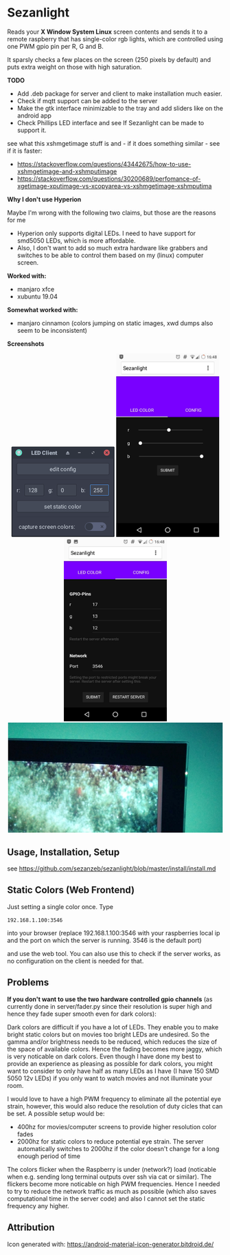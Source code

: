 # Sezanlight

Reads your **X Window System Linux** screen contents and sends it to a remote raspberry
that has single-color rgb lights, which are controlled using one PWM gpio pin per R, G and B.

It sparsly checks a few places on the screen (250 pixels by default) and puts extra weight
on those with high saturation.

**TODO**

- Add .deb package for server and client to make installation much easier.
- Check if mqtt support can be added to the server
- Make the gtk interface minimizable to the tray and add sliders like on the android app
- Check Phillips LED interface and see If Sezanlight can be made to support it.

see what this xshmgetimage stuff is and - if it does something similar - see if it is faster:
- https://stackoverflow.com/questions/43442675/how-to-use-xshmgetimage-and-xshmputimage 
- https://stackoverflow.com/questions/30200689/perfomance-of-xgetimage-xputimage-vs-xcopyarea-vs-xshmgetimage-xshmputima


**Why I don't use Hyperion**

Maybe I'm wrong with the following two claims, but those are the reasons for me
- Hyperion only supports digital LEDs. I need to have support for smd5050 LEDs, which is more affordable.
- Also, I don't want to add so much extra hardware like grabbers and switches to be able to control
them based on my (linux) computer screen.

**Worked with:**
- manjaro xfce
- xubuntu 19.04

**Somewhat worked with:**
- manjaro cinnamon (colors jumping on static images, xwd dumps also seem to be inconsistent)

**Screenshots**

<p align="center">
  <img src="https://github.com/sezanzeb/sezanlight/blob/master/screenshots/gtk.png">
  <img width="240px" src="https://github.com/sezanzeb/sezanlight/blob/master/screenshots/web.jpg">
  <img width="240px" src="https://github.com/sezanzeb/sezanlight/blob/master/screenshots/web2.jpg">
  <img src="https://github.com/sezanzeb/sezanlight/blob/master/screenshots/photo.jpg">
</p>

## Usage, Installation, Setup

see https://github.com/sezanzeb/sezanlight/blob/master/install/install.md

## Static Colors (Web Frontend)

Just setting a single color once. Type

```
192.168.1.100:3546
```

into your browser (replace 192.168.1.100:3546 with your raspberries local ip and the port on which the server is running. 3546 is the default port)

and use the web tool. You can also use this to check if the server works, as no configuration on the client is needed for that.

## Problems

**If you don't want to use the two hardware controlled gpio channels** (as currently done in server/fader.py since their
resolution is super high and hence they fade super smooth even for dark colors):

Dark colors are difficult if you have a lot of LEDs. They enable you to make bright static
colors but on movies too bright LEDs are undesired. So the gamma and/or brightness needs to
be reduced, which reduces the size of the space of available colors. Hence the fading becomes
more jaggy, which is very noticable on dark colors. Even though I have done my best to provide
an experience as pleasing as possible for dark colors, you might want to consider to only have
half as many LEDs as I have (I have 150 SMD 5050 12v LEDs) if you only want to watch movies
and not illuminate your room.

I would love to have a high PWM frequency to eliminate all the potential eye strain, however, this would
also reduce the resolution of duty cicles that can be set. A possible setup would be:
- 400hz for movies/computer screens to provide higher resolution color fades
- 2000hz for static colors to reduce potential eye strain. The server automatically switches to 2000hz if the color doesn't change for a long enough period of time

The colors flicker when the Raspberry is under (network?) load (noticable when e.g. sending long terminal outputs over ssh via cat or similar). The flickers become more noticable on high PWM frequencies. Hence I needed to try to reduce the network traffic as much as possible (which also saves computational time in the server code) and also I cannot set the static frequency any higher.

## Attribution

Icon generated with: https://android-material-icon-generator.bitdroid.de/
